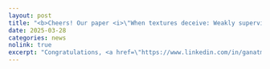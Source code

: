 ```yaml
---
layout: post
title: "<b>Cheers! Our paper <i>\"When textures deceive: Weakly supervised industrial anomaly detection with adapted-Loss CycleGAN\"</i> has been accepted at the 2025 IEEE/CVF CVPR Workshop on Visual Anomaly and Novelty Detection (VAND) 3.0 (Access link to be added).</b>"
date: 2025-03-28
categories: news
nolink: true
excerpt: "Congratulations, <a href=\"https://www.linkedin.com/in/ganatma/\">Tapan Ganatma Nakkina</a>!"
---
```


